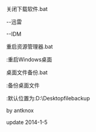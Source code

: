 关闭下载软件.bat

--迅雷

--IDM

重启资源管理器.bat

:重启Windows桌面

桌面文件备份.bat

:备份桌面文件

:默认位置为:D:\Desktopfilebackup

by antknox

update 2014-1-5 